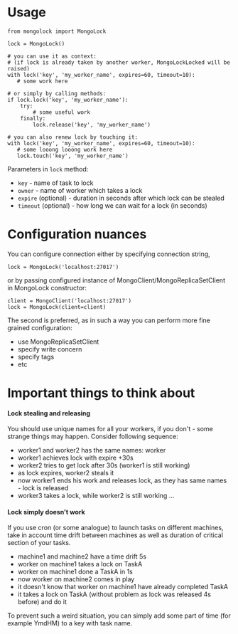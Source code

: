 # Usage

    from mongolock import MongoLock

    lock = MongoLock()

    # you can use it as context:
    # (if lock is already taken by another worker, MongoLockLocked will be raised)
    with lock('key', 'my_worker_name', expires=60, timeout=10):
       # some work here

    # or simply by calling methods:
    if lock.lock('key', 'my_worker_name'):
        try:
            # some useful work
        finally:
            lock.release('key', 'my_worker_name')

    # you can also renew lock by touching it:
    with lock('key', 'my_worker_name', expires=60, timeout=10):
       # some looong looong work here
       lock.touch('key', 'my_worker_name')

Parameters in `lock` method:

  * `key` - name of task to lock
  * `owner` - name of worker which takes a lock
  * `expire` (optional) - duration in seconds after which lock can be stealed
  * `timeout` (optional) - how long we can wait for a lock (in seconds)

# Configuration nuances

You can configure connection either by specifying connection string,

    lock = MongoLock('localhost:27017')

or by passing configured instance of MongoClient/MongoReplicaSetClient in MongoLock constructor:

    client = MongoClient('localhost:27017')
    lock = MongoLock(client=client)

The second is preferred, as in such a way you can perform more fine grained configuration:

  * use MongoReplicaSetClient
  * specify write concern
  * specify tags
  * etc

# Important things to think about

#### Lock stealing and releasing

You should use unique names for all your workers, if you don't - some strange things may happen.
Consider following sequence:

  * worker1 and worker2 has the same names: worker
  * worker1 achieves lock with expire +30s
  * worker2 tries to get lock after 30s (worker1 is still working)
  * as lock expires, worker2 steals it
  * now worker1 ends his work and releases lock, as they has same names - lock is released
  * worker3 takes a lock, while worker2 is still working ...

#### Lock simply doesn't work

If you use cron (or some analogue) to launch tasks on different machines, take in account time drift between machines as well
  as duration of critical section of your tasks.

  * machine1 and machine2 have a time drift 5s
  * worker on machine1 takes a lock on TaskA
  * worker on machine1 done a TaskA in 1s
  * now worker on machine2 comes in play
  * it doesn't know that worker on machine1 have already completed TaskA
  * it takes a lock on TaskA (without problem as lock was released 4s before) and do it

To prevent such a weird situation, you can simply add some part of time (for example YmdHM) to a key with task name.
